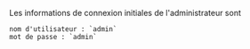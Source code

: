 Les informations de connexion initiales de l'administrateur sont

    nom d'utilisateur : `admin`
    mot de passe : `admin`

